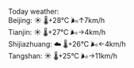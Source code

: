 Today weather:  
Beijing: ☀️   🌡️+28°C 🌬️↑7km/h  
Tianjin: ☀️   🌡️+27°C 🌬️→4km/h  
Shijiazhuang: ☁️   🌡️+26°C 🌬️←4km/h  
Tangshan: ☀️   🌡️+25°C 🌬️→11km/h  
